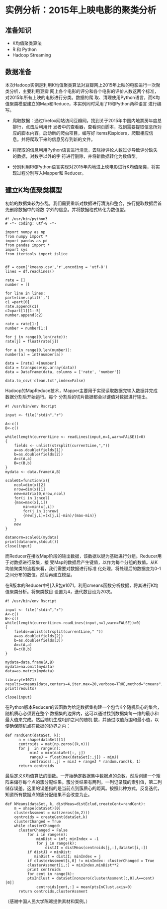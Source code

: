 # 实例分析：2015年上映电影的聚类分析


## 准备知识

* K均值聚类算法
* R 和 Python
* Hadoop Streaming

## 数据准备

本次Hadoop实例是利用K均值聚类算法对豆瓣网上2015年上映的电影进行一次聚类分析，主要利用豆瓣
网上各个电影的评分和各个电影的评价人数这两个标准，对2015年所有上映的电影进行分类。数据的爬
取、清理使用Python语言，而K均值聚类模型建立的Map和Reduce，本实例同时采用了R和Python两种语言
进行编写。


* 爬取数据：通过firefox网站访问豆瓣网，找到关于2015年中国内地票房年度总排行，点击后利用开
  发者中的查看器，查看网页脚本，找到需要提取信息所对应的脚本内容。启动新的爬虫项目，编写好
  items和spiders，爬取相应信息。并将爬取下来的信息另存到新的文件。

* 将爬取的信息利用Python语言进行清洗，去除掉评论人数过少导致评分缺失的数据，对数字以外的字
  符进行删除，并将新数据转化为数值型。

* 分别利用R和Python语言实现对2015年内地进上映电影进行K均值聚类，将实现过程分别写入Mapper和
Reducer。

## 建立K均值聚类模型


初始的数据集较为杂乱，我们需要重新对数据进行清洗和整合，按行提取数据后首先删除数据中的除数
字外的信息。并将数据格式转化为数值型。

    #! /usr/bin/python3
    # -*- coding: utf-8 -*-

    import numpy as np
    from numpy import *
    import pandas as pd
    from pandas import *
    import sys
    from itertools import islice


    df = open('kmeans.csv','r',encoding = 'utf-8')
    lines = df.readlines()

    rate = []
    number = []

    for line in lines:
    part=line.split(',')
    c1 =part[0]
    rate.append(c1)
    c2=part[1][1:-5]
    number.append(c2)

    rate = rate[1:]
    number = number[1:]

    for j in range(0,len(rate)):
    rate[j] = float(rate[j])

    for a in range(0,len(number)):
    number[a] = int(number[a])

    data = [rate] +[number]
    data = transpose(np.array(data))
    data = DataFrame(data, columns = ['rate', 'number'])

    data.to_csv('clean.txt',index=False)


Hadoop的MapReduce技术，Mapper主要用于实现读取数据完输入数据并完成数据分割后开始运行。每个
分割后的切片数据都会以键值对数据进行输出。

```
#! /usr/bin/env Rscript

input <- file("stdin","r")

A<-c()
B<-c()

while(length(currentLine <- readLines(input,n=1,warn=FALSE))>0)
{
    fields <- unlist(strsplit(currentLine,","))
    a=as.double(fields[1])
    b=as.double(fields[2])
    A=c(A,a)
    B=c(B,b)
}
mydata <- data.frame(A,B)

scale01=function(x){
    ncol=dim(x)[2]
    nrow=dim(x)[1]
    new=matrix(0,nrow,ncol)
    for(i in 1:ncol)
    {max=max(x[,i])
        min=min(x[,i])
        for(j in 1:nrow)
        {new[j,i]=(x[j,i]-min)/(max-min)}
    }
    new
}

datanorm=scale01(mydata)
print(datanorm,stdout())
close(input)

```


而Reducer在接收Map阶段的输出数据，该数据以键为基础进行分组。Reducer用于对数据进行聚集，接
受Map的数据后产生键值，以作为每个分组的数值。从K均值聚类的流程来看，我们需要对数据进行标准
化处理，将处理后的数据变为0-1之间分布的数值。然后再建立模型。

在R版本的Reducer中引入R包e1071，利用cmeans函数分析数据，将其进行K均值聚类分析。将聚类数目
设置为4，迭代数目设为20次。

```
#! /usr/bin/env Rscript

input <- file("stdin","r")
A<-c()
B<-c()
while(length(currentLine<-readLines(input,n=1,warn=FALSE))>0)
{
    fields=unlist(strsplit(currentLine," "))
    a=as.double(fields[2])
    b=as.double(fields[3])
    A=c(A,a)
    B=c(B,b)
}

mydata=data.frame(A,B)
mydata=na.omit(mydata)
data=as.matrix(mydata)

library(e1071)
results=cmeans(data,centers=4,iter.max=20,verbose=TRUE,method="cmeans",m=2)
print(results)

close(input)
```


在Python版本Reducer的该函数为给定数据集构建一个包含K个随机质心的集合，随机质心必须要在整个
数据集的边界内，这可以通过找到数据集每一维的最小和最大值来完成。然后随机生成0到1之间的随机
数，并通过取值范围和最小值，以便确保随机点在数据的边界之内：


```
def randCent(dataSet, k):
      n = shape(dataSet)[1]
      centroids = mat(np.zeros((k,n)))
      for j  in range(n):
           minJ = min(dataSet[:, j])
           rangeJ = float(max(dataSet[:,j]) - minJ)
           centroids[:,j] = minJ + rangeJ * random.rand(k, 1)
      return centroids
```

最后定义K均值算法的函数。一开始确定数据集中数据点的总数，然后创建一个矩阵来储存每个点的簇分配结果。簇分类结果有两列。一列记录簇的索引值，第二列储存误差。这里的误差指的是当前点到簇质心的距离。按照此种方式，反复迭代，知道所有数据点的簇分配结果不会改变为止。

```
def kMeans(dataSet, k, distMeas=distEclud,createCent=randCent):
    m = shape(dataSet)[0]
    clusterAssment = mat(zeros((m,2)))
    centroids = createCent(dataSet,k)
    clusterChanged = True
    while clusterChanged:
	  clusterChanged = False
          for i in range(m):
              minDist = inf; minIndex = -1
              for j in range(k):
                  distJI = distMeas(centroids[j,:],dataSet[i,:])
		  if distJI < minDist:
		     minDist = distJI; minIndex = j
	      if clusterAssment[i,0] != minIndex: clusterChanged = True
	      clusterAssment[i,:] = minIndex,minDist**2
          print centroids
          for cent in range(k):
	      ptsInClust = dataSet[nonzero(clusterAssment[:,0].A==cent)[0]]
              centroids[cent,:] = mean(ptsInClust,axis=0)
	  return centroids,clusterAssment
```

（感谢中国人民大学陈晞提供素材和案例。）
